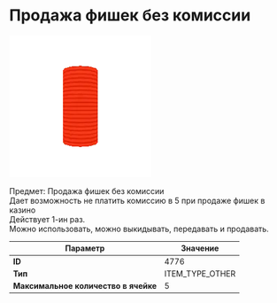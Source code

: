 # Продажа фишек без комиссии

![Item Image](../img/4776.webp?raw=true)

Предмет: Продажа фишек без комиссии<br>Дает возможность не платить комиссию в 5 при продаже фишек в казино<br>Действует 1-ин раз.<br>Можно использовать, можно выкидывать, передавать и продавать.


| Параметр | Значение |
|----------|----------|
| **ID** | 4776 |
| **Тип** | ITEM_TYPE_OTHER |
| **Максимальное количество в ячейке** | 5 |

